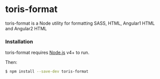 # toris-format

toris-format is a Node utility for formatting SASS, HTML, Angular1 HTML and Angular2 HTML

### Installation

toris-format requires [Node.js](https://nodejs.org/) v4+ to run.

Then:

```sh
$ npm install --save-dev toris-format
```
